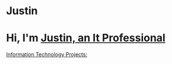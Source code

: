 # Justin
<h1>Hi, I'm <a href="https://www.linkedin.com/in/justin-hewitt-9a6392282/">Justin, an It Professional</h2>
  
Information Technology Projects:</h2>
